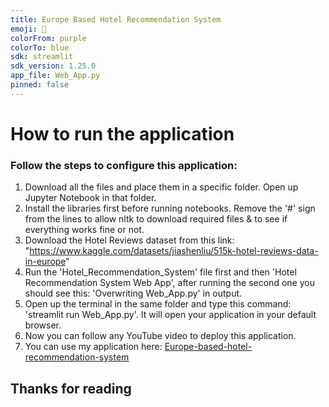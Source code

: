 ```yaml
---
title: Europe Based Hotel Recommendation System
emoji: 🏨
colorFrom: purple
colorTo: blue
sdk: streamlit
sdk_version: 1.25.0
app_file: Web_App.py
pinned: false
---
```


# How to run the application


### Follow the steps to configure this application:

1. Download all the files and place them in a specific folder. Open up Jupyter Notebook in that folder.
2. Install the libraries first before running notebooks. Remove the '#' sign from the lines to allow nltk to download required files & to see if everything works fine or not.
3. Download the Hotel Reviews dataset from this link: "https://www.kaggle.com/datasets/jiashenliu/515k-hotel-reviews-data-in-europe"
4. Run the 'Hotel_Recommendation_System' file first and then 'Hotel Recommendation System Web App', after running the second one you should see this: 'Overwriting Web_App.py' in output.
5. Open up the terminal in the same folder and type this command: 'streamlit run Web_App.py'. It will open your application in your default browser.
6. Now you can follow any YouTube video to deploy this application.
7. You can use my application here: [Europe-based-hotel-recommendation-system](https://huggingface.co/spaces/AhmadHashim/Europe-based-hotel-recommendation-system)

## Thanks for reading

